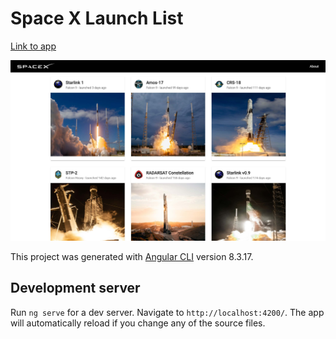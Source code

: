 # Space X Launch List
[Link to app](https://master.d2z63w1bpgx8r4.amplifyapp.com/)

![app screenshot](https://raw.githubusercontent.com/joseph-michael/angular-spacex-graphql/master/src/assets/angularspacex.jpg)

This project was generated with [Angular CLI](https://github.com/angular/angular-cli) version 8.3.17.

## Development server

Run `ng serve` for a dev server. Navigate to `http://localhost:4200/`. The app will automatically reload if you change any of the source files.
